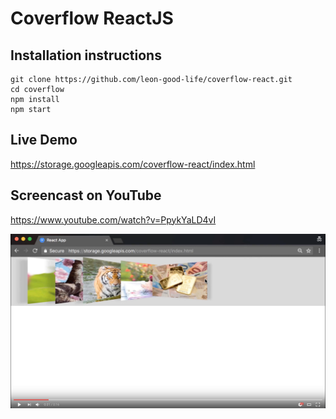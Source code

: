 # Coverflow ReactJS
## Installation instructions


    git clone https://github.com/leon-good-life/coverflow-react.git
    cd coverflow
    npm install
    npm start


## Live Demo
https://storage.googleapis.com/coverflow-react/index.html

## Screencast on YouTube
https://www.youtube.com/watch?v=PpykYaLD4vI

[![Link to screencast on YouTube](youtube-screenshot.png)](https://www.youtube.com/watch?v=PpykYaLD4vI)



